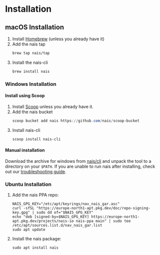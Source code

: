 # Installation

## macOS Installation

1. Install [Homebrew](https://brew.sh/) (unless you already have it)
2. Add the nais tap
    ```bash
    brew tap nais/tap
    ```
3. Install the nais-cli
    ```bash
    brew install nais
    ```

### Windows Installation

#### Install using Scoop

1. Install [Scoop](https://scoop.sh) unless you already have it.
2. Add the nais bucket
   ```powershell
   scoop bucket add nais https://github.com/nais/scoop-bucket
   ```
3. Install nais-cli
   ```powershell
   scoop install nais-cli
   ```

#### Manual installation

Download the archive for windows from [nais/cli](https://github.com/nais/cli/releases/latest) and unpack the tool to a directory on your `$PATH`.
If you are unable to run nais after installing, check out our [troubleshooting guide](troubleshooting.md).

### Ubuntu Installation

1. Add the nais PPA repo:
    ``` 
    NAIS_GPG_KEY="/etc/apt/keyrings/nav_nais_gar.asc"
    curl -sfSL "https://europe-north1-apt.pkg.dev/doc/repo-signing-key.gpg" | sudo dd of="$NAIS_GPG_KEY"
    echo "deb [signed-by=$NAIS_GPG_KEY] https://europe-north1-apt.pkg.dev/projects/nais-io nais-ppa main" | sudo tee /etc/apt/sources.list.d/nav_nais_gar.list
    sudo apt update
    ```
   
2. Install the nais package:
    ```
    sudo apt install nais
    ```
